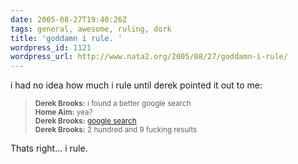```yaml
---
date: 2005-08-27T19:40:26Z
tags: general, awesome, ruling, dork
title: 'goddamn i rule. '
wordpress_id: 1121
wordpress_url: http://www.nata2.org/2005/08/27/goddamn-i-rule/
---
```


i had no idea how much i rule until derek pointed it out to me:
<blockquote>
<small>
<b>Derek Brooks:</b> i found a better google search<br />
<b>Home Aim:</b> yea? <br />
<b>Derek Brooks:</b> <a href="http://www.google.com/search?as_q=&num=10&hl=en&btnG=Google+Search&as_epq=i+rule&as_oq=&as_eq=&lr=&as_ft=i&as_filetype=&as_qdr=all&as_occt=any&as_dt=i&as_sitesearch=www.nata2.org+&safe=images">google search</a><br />
<b>Derek Brooks:</b> 2 hundred and 9 fucking results<br />
</small>
</blockquote>

Thats right... i rule. 
